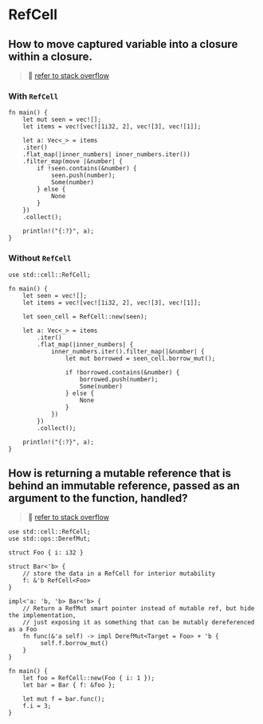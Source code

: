 # RefCell

## How to move captured variable into a closure within a closure.

> 🤔 [refer to stack overflow](https://stackoverflow.com/questions/28521637/how-can-i-move-a-captured-variable-into-a-closure-within-a-closure)

### With `RefCell`

```rust,editable
fn main() {
    let mut seen = vec![];
    let items = vec![vec![1i32, 2], vec![3], vec![1]];

    let a: Vec<_> = items
    .iter()
    .flat_map(|inner_numbers| inner_numbers.iter())
    .filter_map(move |&number| {
        if !seen.contains(&number) {
            seen.push(number);
            Some(number)
        } else {
            None
        }
    })
    .collect();

    println!("{:?}", a);
}
```

### Without `RefCell`

```rust,editable
use std::cell::RefCell;

fn main() {
    let seen = vec![];
    let items = vec![vec![1i32, 2], vec![3], vec![1]];

    let seen_cell = RefCell::new(seen);

    let a: Vec<_> = items
        .iter()
        .flat_map(|inner_numbers| {
            inner_numbers.iter().filter_map(|&number| {
                let mut borrowed = seen_cell.borrow_mut();

                if !borrowed.contains(&number) {
                    borrowed.push(number);
                    Some(number)
                } else {
                    None
                }
            })
        })
        .collect();

    println!("{:?}", a);
}
```

## How is returning a mutable reference that is behind an immutable reference, passed as an argument to the function, handled?

> 🤔 [refer to stack overflow](https://stackoverflow.com/questions/52197812/returning-a-mutable-reference-that-is-behind-an-immutable-reference-passed-to-t)

```rust,editable
use std::cell::RefCell;
use std::ops::DerefMut;

struct Foo { i: i32 }

struct Bar<'b> {
    // store the data in a RefCell for interior mutability
    f: &'b RefCell<Foo>
}

impl<'a: 'b, 'b> Bar<'b> {
    // Return a RefMut smart pointer instead of mutable ref, but hide the implementation,
    // just exposing it as something that can be mutably dereferenced as a Foo
    fn func(&'a self) -> impl DerefMut<Target = Foo> + 'b {
         self.f.borrow_mut()
    }
}

fn main() {
    let foo = RefCell::new(Foo { i: 1 });
    let bar = Bar { f: &foo };

    let mut f = bar.func();
    f.i = 3;
}
```
